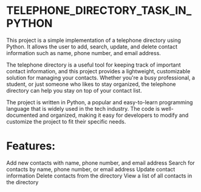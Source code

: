 # TELEPHONE_DIRECTORY_TASK_IN_PYTHON
This project is a simple implementation of a telephone directory using Python. It allows the user to add, search, update, and delete contact information such as name, phone number, and email address.

The telephone directory is a useful tool for keeping track of important contact information, and this project provides a lightweight, customizable solution for managing your contacts. Whether you're a busy professional, a student, or just someone who likes to stay organized, the telephone directory can help you stay on top of your contact list.

The project is written in Python, a popular and easy-to-learn programming language that is widely used in the tech industry. The code is well-documented and organized, making it easy for developers to modify and customize the project to fit their specific needs.

# Features:
Add new contacts with name, phone number, and email address
Search for contacts by name, phone number, or email address
Update contact information
Delete contacts from the directory
View a list of all contacts in the directory
